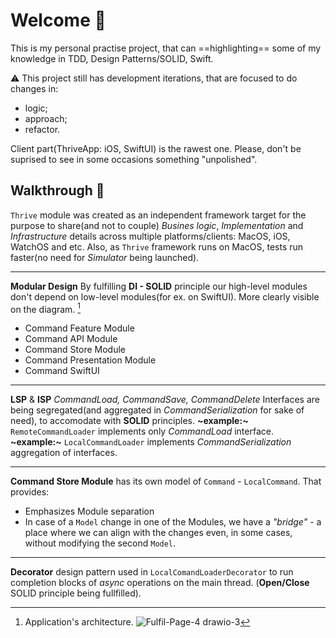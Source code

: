 
# Welcome :wave:

This is my personal practise project, that can ==highlighting== some of my knowledge in TDD, Design Patterns/SOLID, Swift.

:warning: This project still has development iterations, that are focused to do changes in:
 - logic;
 - approach;
 - refactor.
 
Client part(ThriveApp: iOS, SwiftUI) is the rawest one.
Please, don't be suprised to see in some occasions something "unpolished".

## Walkthrough :paw_prints:

`Thrive` module was created as an independent framework target for the purpose to share(and not to couple) _Busines logic_, _Implementation_ and  _Infrastructure_ details across multiple platforms/clients: MacOS, iOS, WatchOS and etc.
Also, as `Thrive` framework runs on MacOS, tests run faster(no need for _Simulator_ being launched).

---
**Modular Design**
By fulfilling **DI - SOLID** principle our high-level modules don't depend on low-level modules(for ex. on SwiftUI).  More clearly visible on the diagram. [^Diagram]
- Command Feature Module
- Command API Module
- Command Store Module
- Command Presentation Module
- Command SwiftUI
---
**LSP** & **ISP** 
_CommandLoad, CommandSave, CommandDelete_ Interfaces are being segregated(and aggregated in _CommandSerialization_ for sake of need), to accomodate with **SOLID** principles.
**~example:~** `RemoteCommandLoader` implements only _CommandLoad_ interface.
**~example:~** `LocalCommandLoader` implements _CommandSerialization_ aggregation of interfaces.

---

**Command Store Module** has its own model of `Command` - `LocalCommand`. That provides:
- Emphasizes Module separation
- In case of a `Model` change in one of the Modules, we have a _"bridge"_  - a place where we can align with the changes even, in some cases, without modifying the second `Model`.

---

**Decorator** design pattern used in `LocalComandLoaderDecorator` to run completion blocks of _async_ operations on the main thread. (**Open/Close** SOLID principle being fullfilled).

[^Diagram]: Application's architecture.
![Fulfil-Page-4 drawio-3](https://github.com/VadVorobjov/practice-project/assets/13715822/7c691000-dcf4-4ee5-8903-2515246a73d0)
